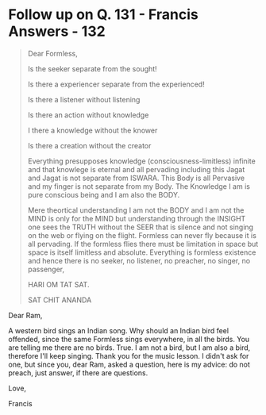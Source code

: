 # Follow up on Q. 131 - Francis Answers - 132

>Dear Formless,
>
>Is the seeker separate from the sought!
>
>Is there a experiencer separate from the experienced!
>
>Is there a listener without listening
>
>Is there an action without knowledge
>
>I there a knowledge without the knower
>
>Is there a creation without the creator
>
>Everything presupposes knowledge (consciousness-limitless) infinite and that knowlege is eternal and all pervading including this Jagat and Jagat is not separate from ISWARA. This Body is all Pervasive and my finger is not separate from my Body. The Knowledge I am is pure conscious being and I am also the BODY.
>
>Mere theortical understanding I am not the BODY and I am not the MIND is only for the MIND but understanding through the INSIGHT one sees the TRUTH without the SEER that is silence and not singing on the web or flying on the flight. Formless can never fly because it is all pervading. If the formless flies there must be limitation in space but space is itself limitless and absolute. Everything is formless existence and hence there is no seeker, no listener, no preacher, no singer, no passenger,
>
>HARI OM TAT SAT.
>
>SAT CHIT ANANDA

Dear Ram,

A western bird sings an Indian song. Why should an Indian bird feel offended, since the same Formless sings everywhere, in all the birds. You are telling me there are no birds. True. I am not a bird, but I am also a bird, therefore I'll keep singing. Thank you for the music lesson. I didn't ask for one, but since you, dear Ram, asked a question, here is my advice: do not preach, just answer, if there are questions.

Love,

Francis